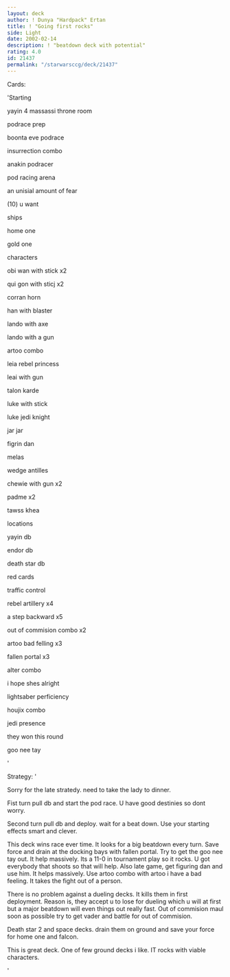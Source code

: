 ```yaml
---
layout: deck
author: ! Dunya "Hardpack" Ertan
title: ! "Going first rocks"
side: Light
date: 2002-02-14
description: ! "beatdown deck with potential"
rating: 4.0
id: 21437
permalink: "/starwarsccg/deck/21437"
---
```

Cards: 

'Starting


yayin 4 massassi throne room

podrace prep

boonta eve podrace

insurrection combo

anakin podracer

pod racing arena

an unisial amount of fear

(10) u want


ships

home one

gold one



characters

obi wan with stick x2

qui gon with sticj x2

corran horn

han with blaster

lando with axe

lando with a gun

artoo combo

leia rebel princess

leai with gun

talon karde

luke with stick

luke jedi knight

jar jar

figrin dan

melas

wedge antilles

chewie with gun x2

padme x2

tawss khea


locations

yayin db

endor db

death star db


red cards

traffic control

rebel artillery x4

a step backward x5

out of commision combo x2

artoo bad felling x3

fallen portal x3

alter combo 

i hope shes alright

lightsaber perficiency

houjix combo

jedi presence

they won this round

goo nee tay



'

Strategy: '

Sorry for the late stratedy. need to take the lady to dinner.


Fist turn pull db and start the pod race. U have good destinies so dont worry.


Second turn pull db and deploy. wait for a beat down. Use your starting effects smart and clever. 


This deck wins race ever time. It looks for a big beatdown every turn. Save force and drain at the docking bays with fallen portal. Try to get the goo nee tay out. It help massively. Its a 11-0 in tournament play so it rocks. U got everybody that shoots so that will help. Also late game, get figuring dan and use him. It helps massively. Use artoo combo with artoo i have a bad feeling. It takes the fight out of a person.


There is no problem against a dueling decks. It kills them in first deployment. Reason is, they accept u to lose for dueling which u will at first but a major beatdown will even things out really fast. Out of commision maul soon as possible try to get vader and battle for out of commision.


Death star 2 and space decks. drain them on ground and save your force for home one and falcon. 


This is great deck. One of few ground decks i like. IT rocks with viable characters. 

'
